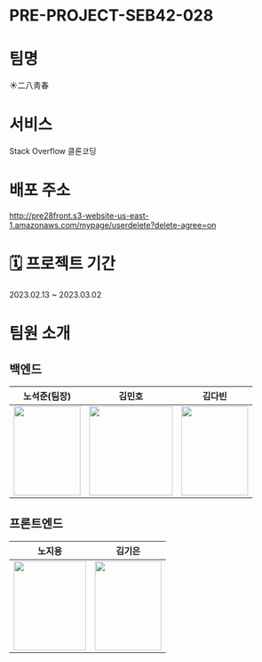 # PRE-PROJECT-SEB42-028

# 팀명

☀️二八靑春

# 서비스 

Stack Overflow 클론코딩


# 배포 주소

http://pre28front.s3-website-us-east-1.amazonaws.com/mypage/userdelete?delete-agree=on


# 🗓 프로젝트 기간
2023.02.13 ~ 2023.03.02

# 팀원 소개
## 백엔드

|노석준(팀장)|김민호|김다빈|
|------|---|---|
|<img src="https://user-images.githubusercontent.com/116045890/222328024-676a79f5-c76e-4c98-a116-e48f353b9ab0.jpeg"  width="120" height="160">|<img src="https://user-images.githubusercontent.com/116045890/222328106-70b64adb-61da-43b4-8efd-667b59582361.jpeg"  width="150" height="160">|<img src="https://user-images.githubusercontent.com/116045890/222327890-6d7828dd-47c0-4829-86df-d340e7feac58.jpeg"  width="120" height="160">

## 프론트엔드

|노지용|김기은| 
|------|---|
|<img src="https://user-images.githubusercontent.com/116045890/222328052-d6bccb91-1e7d-4f25-abb5-b266509412ba.jpg" width="130" height="160">|<img src="https://user-images.githubusercontent.com/116045890/222328072-9985a90f-8898-41c1-8489-577244e43bba.jpg"  width="120" height="160">|



